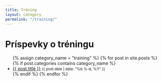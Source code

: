 ```yaml
---
title: Tréning
layout: category
permalink: "/training/"
---
```

# Príspevky o tréningu

<ul>
{% assign category_name = "training" %}
{% for post in site.posts %}
  {% if post.categories contains category_name %}
    <li>
      <a href="{{ post.url | relative_url }}">{{ post.title }}</a>
      <small>{{ post.date | date: "%b %-d, %Y" }}</small>
    </li>
  {% endif %}
{% endfor %}
</ul>
